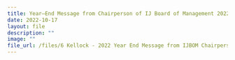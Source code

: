 ```yaml
---
title: Year–End Message from Chairperson of IJ Board of Management 2022
date: 2022-10-17
layout: file
description: ""
image: ""
file_url: /files/6 Kellock - 2022 Year End Message from IJBOM Chairperson 17Oct22.pdf
---
```

